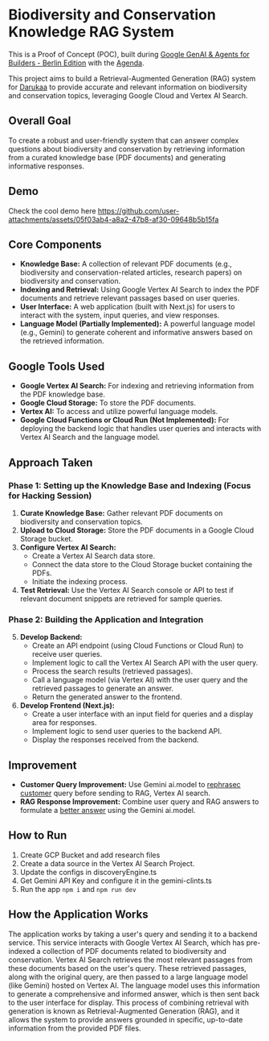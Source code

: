 # Biodiversity and Conservation Knowledge RAG System

This is a Proof of Concept (POC), built during [Google GenAI & Agents for Builders - Berlin Edition](https://rsvp.withgoogle.com/events/gen-ai-builders-berlin?eventId=b8bb8eb0076943bea9ff76f7f49b7bd3&guestId=1088846bda474aa2992677b9ce471057) with the [Agenda](https://docs.google.com/presentation/d/18f74b5tdnAU-UHjiYHYIWwOt3SuD8dA9mS5KAxbNoIA/edit?resourcekey=0-mQzl-JSbxteOGI01R-wQKw&slide=id.g34fa9ffb321_0_1130#slide=id.g34fa9ffb321_0_1130).

This project aims to build a Retrieval-Augmented Generation (RAG) system for [Darukaa](https://www.darukaa.earth/) to provide accurate and relevant information on biodiversity and conservation topics, leveraging Google Cloud and Vertex AI Search.

## Overall Goal

To create a robust and user-friendly system that can answer complex questions about biodiversity and conservation by retrieving information from a curated knowledge base (PDF documents) and generating informative responses.

## Demo

Check the cool demo here
https://github.com/user-attachments/assets/05f03ab4-a8a2-47b8-af30-09648b5b15fa



## Core Components

*   **Knowledge Base:** A collection of relevant PDF documents (e.g., biodiversity and conservation-related articles, research papers) on biodiversity and conservation.
*   **Indexing and Retrieval:** Using Google Vertex AI Search to index the PDF documents and retrieve relevant passages based on user queries.
*   **User Interface:** A web application (built with Next.js) for users to interact with the system, input queries, and view responses.
*   **Language Model (Partially Implemented):** A powerful language model (e.g., Gemini) to generate coherent and informative answers based on the retrieved information.

## Google Tools Used

*   **Google Vertex AI Search:** For indexing and retrieving information from the PDF knowledge base.
*   **Google Cloud Storage:** To store the PDF documents.
*   **Vertex AI:** To access and utilize powerful language models.
*  **Google Cloud Functions or Cloud Run (Not Implemented):** For deploying the backend logic that handles user queries and interacts with Vertex AI Search and the language model.
 
## Approach Taken

### Phase 1: Setting up the Knowledge Base and Indexing (Focus for Hacking Session)

1.  **Curate Knowledge Base:** Gather relevant PDF documents on biodiversity and conservation topics.
2.  **Upload to Cloud Storage:** Store the PDF documents in a Google Cloud Storage bucket.
3.  **Configure Vertex AI Search:** 
    *   Create a Vertex AI Search data store.
    *   Connect the data store to the Cloud Storage bucket containing the PDFs.
    *   Initiate the indexing process.
4.  **Test Retrieval:** Use the Vertex AI Search console or API to test if relevant document snippets are retrieved for sample queries.

### Phase 2: Building the Application and Integration

5.  **Develop Backend:**
    *   Create an API endpoint (using Cloud Functions or Cloud Run) to receive user queries.
    *   Implement logic to call the Vertex AI Search API with the user query.
    *   Process the search results (retrieved passages).
    *   Call a language model (via Vertex AI) with the user query and the retrieved passages to generate an answer.
    *   Return the generated answer to the frontend.
6.  **Develop Frontend (Next.js):**
    *   Create a user interface with an input field for queries and a display area for responses.
    *   Implement logic to send user queries to the backend API.
    *   Display the responses received from the backend.

## Improvement
 
*   **Customer Query Improvement:** Use Gemini ai.model to [rephrasec customer](https://github.com/abhinavkumar985/darukaa-bot/blob/master/src/lib/gemini-client.ts#L26) query before sending to RAG, Vertex AI search.
*   **RAG Response Improvement:** Combine user query and RAG answers to formulate a [better answer](https://github.com/abhinavkumar985/darukaa-bot/blob/master/src/lib/gemini-client.ts#L51) using the Gemini ai.model.

## How to Run
1. Create GCP Bucket and add research files
2. Create a data source in the Vertex AI Search Project.
3. Update the configs in discoveryEngine.ts
4. Get Gemini API Key and configure it in the gemini-clints.ts
5. Run the app `npm i` and `npm run dev`

## How the Application Works

The application works by taking a user's query and sending it to a backend service. This service interacts with Google Vertex AI Search, which has pre-indexed a collection of PDF documents related to biodiversity and conservation. Vertex AI Search retrieves the most relevant passages from these documents based on the user's query. These retrieved passages, along with the original query, are then passed to a large language model (like Gemini) hosted on Vertex AI. The language model uses this information to generate a comprehensive and informed answer, which is then sent back to the user interface for display. This process of combining retrieval with generation is known as Retrieval-Augmented Generation (RAG), and it allows the system to provide answers grounded in specific, up-to-date information from the provided PDF files.
